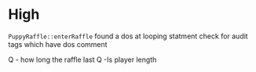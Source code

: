 # High

 `PuppyRaffle::enterRaffle` found a dos at looping statment check for audit  tags which have dos comment


 Q - how long the raffle last
 Q -Is player length  